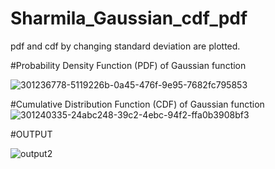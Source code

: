 # Sharmila_Gaussian_cdf_pdf
pdf and cdf by changing standard deviation are plotted.

#Probability Density Function (PDF) of Gaussian function

![301236778-5119226b-0a45-476f-9e95-7682fc795853](https://github.com/Sharmila-Puligundla/Sharmila_Gaussian_cdf_pdf/assets/157512911/f9f30b67-86c4-4d04-9939-ae1ac72b51ac)

#Cumulative Distribution Function (CDF) of Gaussian function
![301240335-24abc248-39c2-4ebc-94f2-ffa0b3908bf3](https://github.com/Sharmila-Puligundla/Sharmila_Gaussian_cdf_pdf/assets/157512911/1e00126e-5c6c-4b04-b029-2aa51a7e3d08)

#OUTPUT

![output2](https://github.com/Sharmila-Puligundla/Sharmila_Gaussian_cdf_pdf/assets/157512911/c8867dd1-81ea-4b70-841c-6a01f39d37ac)

